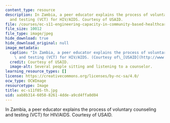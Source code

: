 ```yaml
---
content_type: resource
description: In Zambia, a peer educator explains the process of voluntary counseling
  and testing (VCT) for HIV/AIDS. Courtesy of USAID.
file: /courses/ec-s11-engineering-capacity-in-community-based-healthcare-fall-2005/aab8b314605882614ddea9cd4ffa0d04_ec-s11f05-th.jpg
file_size: 10012
file_type: image/jpeg
hide_download: true
hide_download_original: null
image_metadata:
  caption: "In Zambia, a peer educator explains the process of voluntary counseling\
    \ and testing (VCT) for HIV/AIDS. (Courtesy of\_[USAID](http://www.usaid.gov/).)"
  credit: Courtesy of USAID.
  image-alt: Several people sitting and listening to a counselor.
learning_resource_types: []
license: https://creativecommons.org/licenses/by-nc-sa/4.0/
ocw_type: OCWImage
resourcetype: Image
title: ec-s11f05-th.jpg
uid: aab8b314-6058-8261-4dde-a9cd4ffa0d04
---
```

In Zambia, a peer educator explains the process of voluntary counseling and testing (VCT) for HIV/AIDS. Courtesy of USAID.